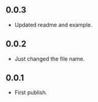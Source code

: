 ## 0.0.3
* Updated readme and example.


## 0.0.2
* Just changed the file name.

## 0.0.1
* First publish.



